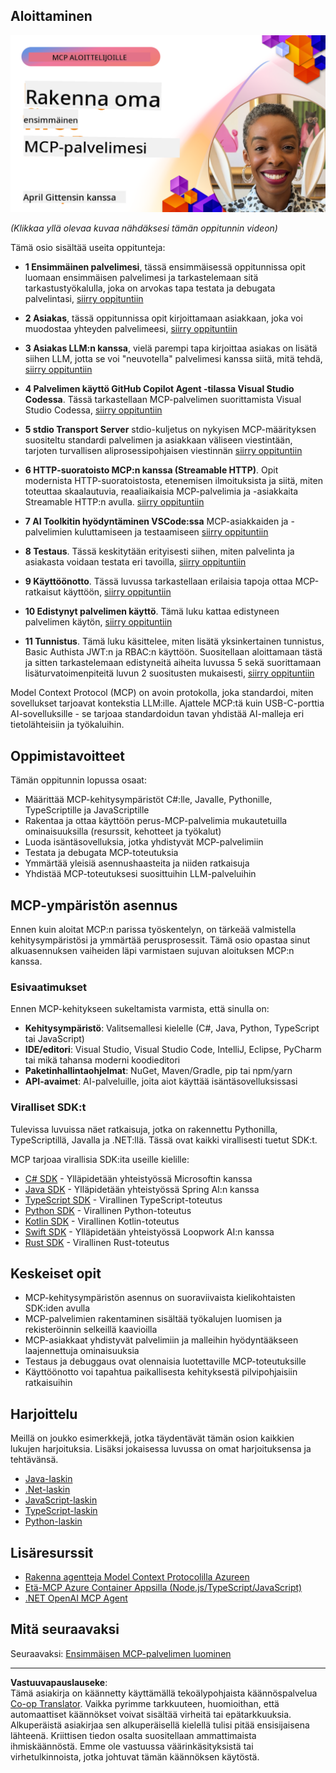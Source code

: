 <!--
CO_OP_TRANSLATOR_METADATA:
{
  "original_hash": "f400d87053221363769113c24f117248",
  "translation_date": "2025-10-06T23:24:37+00:00",
  "source_file": "03-GettingStarted/README.md",
  "language_code": "fi"
}
-->
## Aloittaminen  

[![Luo ensimmäinen MCP-palvelimesi](../../../translated_images/04.0ea920069efd979a0b2dad51e72c1df7ead9c57b3305796068a6cee1f0dd6674.fi.png)](https://youtu.be/sNDZO9N4m9Y)

_(Klikkaa yllä olevaa kuvaa nähdäksesi tämän oppitunnin videon)_

Tämä osio sisältää useita oppitunteja:

- **1 Ensimmäinen palvelimesi**, tässä ensimmäisessä oppitunnissa opit luomaan ensimmäisen palvelimesi ja tarkastelemaan sitä tarkastustyökalulla, joka on arvokas tapa testata ja debugata palvelintasi, [siirry oppituntiin](01-first-server/README.md)

- **2 Asiakas**, tässä oppitunnissa opit kirjoittamaan asiakkaan, joka voi muodostaa yhteyden palvelimeesi, [siirry oppituntiin](02-client/README.md)

- **3 Asiakas LLM:n kanssa**, vielä parempi tapa kirjoittaa asiakas on lisätä siihen LLM, jotta se voi "neuvotella" palvelimesi kanssa siitä, mitä tehdä, [siirry oppituntiin](03-llm-client/README.md)

- **4 Palvelimen käyttö GitHub Copilot Agent -tilassa Visual Studio Codessa**. Tässä tarkastellaan MCP-palvelimen suorittamista Visual Studio Codessa, [siirry oppituntiin](04-vscode/README.md)

- **5 stdio Transport Server** stdio-kuljetus on nykyisen MCP-määrityksen suositeltu standardi palvelimen ja asiakkaan väliseen viestintään, tarjoten turvallisen aliprosessipohjaisen viestinnän [siirry oppituntiin](05-stdio-server/README.md)

- **6 HTTP-suoratoisto MCP:n kanssa (Streamable HTTP)**. Opit modernista HTTP-suoratoistosta, etenemisen ilmoituksista ja siitä, miten toteuttaa skaalautuvia, reaaliaikaisia MCP-palvelimia ja -asiakkaita Streamable HTTP:n avulla. [siirry oppituntiin](06-http-streaming/README.md)

- **7 AI Toolkitin hyödyntäminen VSCode:ssa** MCP-asiakkaiden ja -palvelimien kuluttamiseen ja testaamiseen [siirry oppituntiin](07-aitk/README.md)

- **8 Testaus**. Tässä keskitytään erityisesti siihen, miten palvelinta ja asiakasta voidaan testata eri tavoilla, [siirry oppituntiin](08-testing/README.md)

- **9 Käyttöönotto**. Tässä luvussa tarkastellaan erilaisia tapoja ottaa MCP-ratkaisut käyttöön, [siirry oppituntiin](09-deployment/README.md)

- **10 Edistynyt palvelimen käyttö**. Tämä luku kattaa edistyneen palvelimen käytön, [siirry oppituntiin](./10-advanced/README.md)

- **11 Tunnistus**. Tämä luku käsittelee, miten lisätä yksinkertainen tunnistus, Basic Authista JWT:n ja RBAC:n käyttöön. Suositellaan aloittamaan tästä ja sitten tarkastelemaan edistyneitä aiheita luvussa 5 sekä suorittamaan lisäturvatoimenpiteitä luvun 2 suositusten mukaisesti, [siirry oppituntiin](./11-simple-auth/README.md)

Model Context Protocol (MCP) on avoin protokolla, joka standardoi, miten sovellukset tarjoavat kontekstia LLM:ille. Ajattele MCP:tä kuin USB-C-porttia AI-sovelluksille - se tarjoaa standardoidun tavan yhdistää AI-malleja eri tietolähteisiin ja työkaluihin.

## Oppimistavoitteet

Tämän oppitunnin lopussa osaat:

- Määrittää MCP-kehitysympäristöt C#:lle, Javalle, Pythonille, TypeScriptille ja JavaScriptille
- Rakentaa ja ottaa käyttöön perus-MCP-palvelimia mukautetuilla ominaisuuksilla (resurssit, kehotteet ja työkalut)
- Luoda isäntäsovelluksia, jotka yhdistyvät MCP-palvelimiin
- Testata ja debugata MCP-toteutuksia
- Ymmärtää yleisiä asennushaasteita ja niiden ratkaisuja
- Yhdistää MCP-toteutuksesi suosittuihin LLM-palveluihin

## MCP-ympäristön asennus

Ennen kuin aloitat MCP:n parissa työskentelyn, on tärkeää valmistella kehitysympäristösi ja ymmärtää perusprosessit. Tämä osio opastaa sinut alkuasennuksen vaiheiden läpi varmistaen sujuvan aloituksen MCP:n kanssa.

### Esivaatimukset

Ennen MCP-kehitykseen sukeltamista varmista, että sinulla on:

- **Kehitysympäristö**: Valitsemallesi kielelle (C#, Java, Python, TypeScript tai JavaScript)
- **IDE/editori**: Visual Studio, Visual Studio Code, IntelliJ, Eclipse, PyCharm tai mikä tahansa moderni koodieditori
- **Paketinhallintaohjelmat**: NuGet, Maven/Gradle, pip tai npm/yarn
- **API-avaimet**: AI-palveluille, joita aiot käyttää isäntäsovelluksissasi

### Viralliset SDK:t

Tulevissa luvuissa näet ratkaisuja, jotka on rakennettu Pythonilla, TypeScriptillä, Javalla ja .NET:llä. Tässä ovat kaikki virallisesti tuetut SDK:t.

MCP tarjoaa virallisia SDK:ita useille kielille:
- [C# SDK](https://github.com/modelcontextprotocol/csharp-sdk) - Ylläpidetään yhteistyössä Microsoftin kanssa
- [Java SDK](https://github.com/modelcontextprotocol/java-sdk) - Ylläpidetään yhteistyössä Spring AI:n kanssa
- [TypeScript SDK](https://github.com/modelcontextprotocol/typescript-sdk) - Virallinen TypeScript-toteutus
- [Python SDK](https://github.com/modelcontextprotocol/python-sdk) - Virallinen Python-toteutus
- [Kotlin SDK](https://github.com/modelcontextprotocol/kotlin-sdk) - Virallinen Kotlin-toteutus
- [Swift SDK](https://github.com/modelcontextprotocol/swift-sdk) - Ylläpidetään yhteistyössä Loopwork AI:n kanssa
- [Rust SDK](https://github.com/modelcontextprotocol/rust-sdk) - Virallinen Rust-toteutus

## Keskeiset opit

- MCP-kehitysympäristön asennus on suoraviivaista kielikohtaisten SDK:iden avulla
- MCP-palvelimien rakentaminen sisältää työkalujen luomisen ja rekisteröinnin selkeillä kaavioilla
- MCP-asiakkaat yhdistyvät palvelimiin ja malleihin hyödyntääkseen laajennettuja ominaisuuksia
- Testaus ja debuggaus ovat olennaisia luotettaville MCP-toteutuksille
- Käyttöönotto voi tapahtua paikallisesta kehityksestä pilvipohjaisiin ratkaisuihin

## Harjoittelu

Meillä on joukko esimerkkejä, jotka täydentävät tämän osion kaikkien lukujen harjoituksia. Lisäksi jokaisessa luvussa on omat harjoituksensa ja tehtävänsä.

- [Java-laskin](./samples/java/calculator/README.md)
- [.Net-laskin](../../../03-GettingStarted/samples/csharp)
- [JavaScript-laskin](./samples/javascript/README.md)
- [TypeScript-laskin](./samples/typescript/README.md)
- [Python-laskin](../../../03-GettingStarted/samples/python)

## Lisäresurssit

- [Rakenna agentteja Model Context Protocolilla Azureen](https://learn.microsoft.com/azure/developer/ai/intro-agents-mcp)
- [Etä-MCP Azure Container Appsilla (Node.js/TypeScript/JavaScript)](https://learn.microsoft.com/samples/azure-samples/mcp-container-ts/mcp-container-ts/)
- [.NET OpenAI MCP Agent](https://learn.microsoft.com/samples/azure-samples/openai-mcp-agent-dotnet/openai-mcp-agent-dotnet/)

## Mitä seuraavaksi

Seuraavaksi: [Ensimmäisen MCP-palvelimen luominen](01-first-server/README.md)

---

**Vastuuvapauslauseke**:  
Tämä asiakirja on käännetty käyttämällä tekoälypohjaista käännöspalvelua [Co-op Translator](https://github.com/Azure/co-op-translator). Vaikka pyrimme tarkkuuteen, huomioithan, että automaattiset käännökset voivat sisältää virheitä tai epätarkkuuksia. Alkuperäistä asiakirjaa sen alkuperäisellä kielellä tulisi pitää ensisijaisena lähteenä. Kriittisen tiedon osalta suositellaan ammattimaista ihmiskäännöstä. Emme ole vastuussa väärinkäsityksistä tai virhetulkinnoista, jotka johtuvat tämän käännöksen käytöstä.